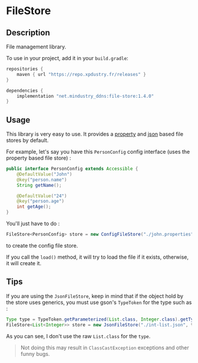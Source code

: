 # FileStore

## Description

File management library.

To use in your project, add it in your `build.gradle`:

```gradle
repositories {
    maven { url "https://repo.xpdustry.fr/releases" }
}

dependencies {
    implementation "net.mindustry_ddns:file-store:1.4.0"
}
```

## Usage

This library is very easy to use. It provides a [property](https://github.com/matteobaccan/owner) and [json](https://github.com/google/gson) based file stores by default.

For example, let's say you have this `PersonConfig` config interface (uses the property based file store) :

```java
public interface PersonConfig extends Accessible {
    @DefaultValue("John")
    @key("person.name")
    String getName();

    @DefaultValue("24")
    @key("person.age")
    int getAge();
}
```

You'll just have to do :

```java
FileStore<PersonConfig> store = new ConfigFileStore("./john.properties", PersonConfig.class);
```

to create the config file store.

If you call the `load()` method, it will try to load the file if it exists, otherwise, it will create it.

## Tips

If you are using the `JsonFileStore`, keep in mind that if the object hold by the store uses generics, you must use gson's `TypeToken` for the type such as :

```java
Type type = TypeToken.getParameterized(List.class, Integer.class).getType();
FileStore<List<Integer>> store = new JsonFileStore("./int-list.json", type, ArrayList::new);
```

As you can see, I don't use the raw `List.class` for the `type`.

> Not doing this may result in `ClassCastException` exceptions and other funny bugs.

